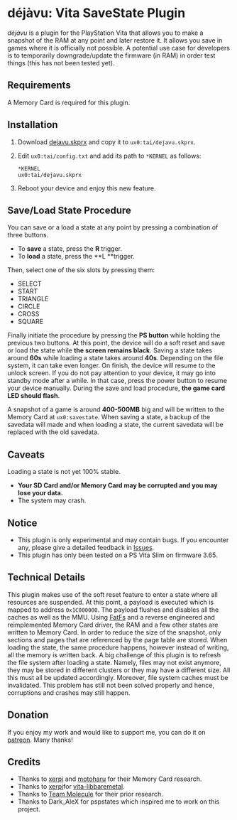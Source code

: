 # déjàvu: Vita SaveState Plugin

*déjàvu* is a plugin for the PlayStation Vita that allows you to make a snapshot of the RAM at any point and later restore it. It allows you save in games where it is officially not possible. A potential use case for developers is to temporarily downgrade/update the firmware (in RAM) in order test things (this has not been tested yet).

## Requirements

A Memory Card is required for this plugin.

## Installation

1. Download [dejavu.skprx](https://github.com/TheOfficialFloW/dejavu/releases) and copy it to `ux0:tai/dejavu.skprx`.

2. Edit `ux0:tai/config.txt` and add its path to `*KERNEL` as follows:

   ```
   *KERNEL
   ux0:tai/dejavu.skprx
   ```

3. Reboot your device and enjoy this new feature.

## Save/Load State Procedure

You can save or a load a state at any point by pressing a combination of three buttons.

- To **save** a state, press the **R** trigger.
- To **load** a state, press the **L **trigger.

Then, select one of the six slots by pressing them:

- SELECT
- START
- TRIANGLE
- CIRCLE
- CROSS
- SQUARE

Finally initiate the procedure by pressing the **PS button** while holding the previous two buttons. At this point, the device will do a soft reset and save or load the state while **the screen remains black**. Saving a state takes around **60s** while loading a state takes around **40s**. Depending on the file system, it can take even longer. On finish, the device will resume to the unlock screen. If you do not pay attention to your device, it may go into standby mode after a while. In that case, press the power button to resume your device manually. During the save and load procedure, **the game card LED should flash**.

A snapshot of a game is around **400-500MB** big and will be written to the Memory Card at `ux0:savestate`. When saving a state, a backup of the savedata  will made and when loading a state, the current savedata will be replaced with the old savedata.

## Caveats

Loading a state is not yet 100% stable.

- **Your SD Card and/or Memory Card may be corrupted and you may lose your data.**
- The system may crash.

## Notice

- This plugin is only experimental and may contain bugs. If you encounter any, please give a detailed feedback in [Issues](https://github.com/TheOfficialFloW/dejavu/issues).
- This plugin has only been tested on a PS Vita Slim on firmware 3.65.

## Technical Details

This plugin makes use of the soft reset feature to enter a state where all resources are suspended. At this point, a payload is executed which is mapped to address `0x1C000000`. The payload flushes and disables all the caches as well as the MMU. Using [FatFs](http://elm-chan.org/fsw/ff/00index_e.html) and a reverse engineered and reimplemented Memory Card driver, the RAM and a few other states are written to Memory Card. In order to reduce the size of the snapshot, only sections and pages that are referenced by the page table are stored. When loading the state, the same procedure happens, however instead of writing, all the memory is written back. A big challenge of this plugin is to refresh the file system after loading a state. Namely, files may not exist anymore, they may be stored in different clusters or they may have a different size. All this must all be updated accordingly. Moreover, file system caches must be invalidated. This problem has still not been solved properly and hence, corruptions and crashes may still happen.

## Donation

If you enjoy my work and would like to support me, you can do it on [patreon](https://www.patreon.com/TheOfficialFloW). Many thanks!

## Credits

- Thanks to [xerpi](https://github.com/xerpi) and [motoharu](https://github.com/motoharu-gosuto) for their Memory Card research.
- Thanks to [xerpi](https://github.com/xerpi)for [vita-libbaremetal](https://github.com/xerpi/vita-libbaremetal).
- Thanks to [Team Molecule](https://github.com/TeamMolecule) for their prior research.
- Thanks to Dark_AleX for pspstates which inspired me to work on this project.

